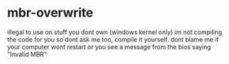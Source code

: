 # mbr-overwrite
illegal to use on stuff you dont own (windows kernel only)
im not compiling the code for you so dont ask me too, compile it yourself.
dont blame me if your computer wont restart or you see a message from the bios saying "Invalid MBR"
